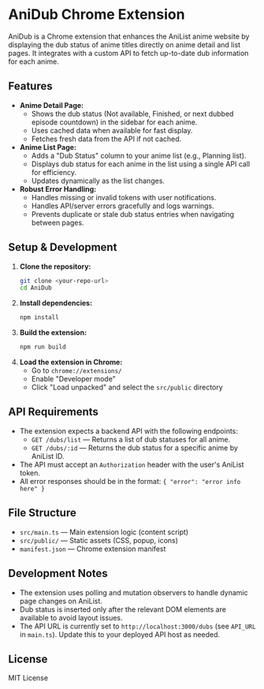 # AniDub Chrome Extension

AniDub is a Chrome extension that enhances the AniList anime website by displaying the dub status of anime titles directly on anime detail and list pages. It integrates with a custom API to fetch up-to-date dub information for each anime.

## Features

- **Anime Detail Page:**
  - Shows the dub status (Not available, Finished, or next dubbed episode countdown) in the sidebar for each anime.
  - Uses cached data when available for fast display.
  - Fetches fresh data from the API if not cached.
- **Anime List Page:**
  - Adds a "Dub Status" column to your anime list (e.g., Planning list).
  - Displays dub status for each anime in the list using a single API call for efficiency.
  - Updates dynamically as the list changes.
- **Robust Error Handling:**
  - Handles missing or invalid tokens with user notifications.
  - Handles API/server errors gracefully and logs warnings.
  - Prevents duplicate or stale dub status entries when navigating between pages.

## Setup & Development

1. **Clone the repository:**
   ```sh
   git clone <your-repo-url>
   cd AniDub
   ```
2. **Install dependencies:**
   ```sh
   npm install
   ```
3. **Build the extension:**
   ```sh
   npm run build
   ```
4. **Load the extension in Chrome:**
   - Go to `chrome://extensions/`
   - Enable "Developer mode"
   - Click "Load unpacked" and select the `src/public` directory

## API Requirements

- The extension expects a backend API with the following endpoints:
  - `GET /dubs/list` — Returns a list of dub statuses for all anime.
  - `GET /dubs/:id` — Returns the dub status for a specific anime by AniList ID.
- The API must accept an `Authorization` header with the user's AniList token.
- All error responses should be in the format: `{ "error": "error info here" }`

## File Structure

- `src/main.ts` — Main extension logic (content script)
- `src/public/` — Static assets (CSS, popup, icons)
- `manifest.json` — Chrome extension manifest

## Development Notes

- The extension uses polling and mutation observers to handle dynamic page changes on AniList.
- Dub status is inserted only after the relevant DOM elements are available to avoid layout issues.
- The API URL is currently set to `http://localhost:3000/dubs` (see `API_URL` in `main.ts`). Update this to your deployed API host as needed.

## License

MIT License
